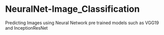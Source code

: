 # NeuralNet-Image_Classification

Predicting Images using Neural Network pre trained models such as VGG19 and InceptionResNet

